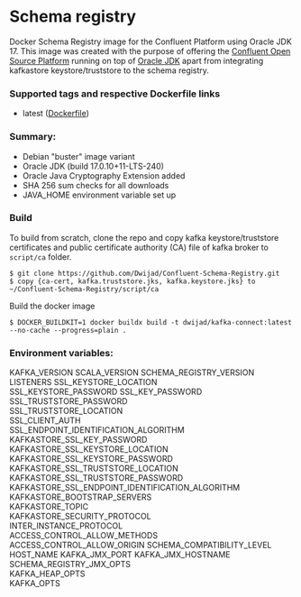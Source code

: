 # Schema registry


Docker Schema Registry image for the Confluent Platform using Oracle JDK 17. This image was created with the purpose of offering the [Confluent Open Source Platform](https://www.confluent.io/product/confluent-open-source/) running on top of [Oracle JDK](http://www.oracle.com/technetwork/java/javase/downloads/index.html) apart from integrating kafkastore keystore/truststore to the schema registry.

### Supported tags and respective Dockerfile links

 - latest ([Dockerfile](https://github.com/Dwijad/Confluent-Schema-Registry/blob/main/Dockerfile))

### Summary:

-   Debian "buster" image variant
-   Oracle JDK (build 17.0.10+11-LTS-240)
-   Oracle Java Cryptography Extension added
-   SHA 256 sum checks for all downloads
-   JAVA_HOME environment variable set up

### Build

To build from scratch, clone the repo and copy kafka keystore/truststore certificates and public certificate authority (CA) file of kafka broker to `script/ca` folder.

    $ git clone https://github.com/Dwijad/Confluent-Schema-Registry.git
    $ copy {ca-cert, kafka.truststore.jks, kafka.keystore.jks} to ~/Confluent-Schema-Registry/script/ca 

Build the docker image

    $ DOCKER_BUILDKIT=1 docker buildx build -t dwijad/kafka-connect:latest --no-cache --progress=plain .
    

 ### Environment variables:
 
 KAFKA_VERSION
 SCALA_VERSION
 SCHEMA_REGISTRY_VERSION
 LISTENERS 
 SSL_KEYSTORE_LOCATION   
 SSL_KEYSTORE_PASSWORD
 SSL_KEY_PASSWORD
 SSL_TRUSTSTORE_PASSWORD   
 SSL_TRUSTSTORE_LOCATION   
 SSL_CLIENT_AUTH   
 SSL_ENDPOINT_IDENTIFICATION_ALGORITHM    
 KAFKASTORE_SSL_KEY_PASSWORD   
 KAFKASTORE_SSL_KEYSTORE_LOCATION   
 KAFKASTORE_SSL_KEYSTORE_PASSWORD   
 KAFKASTORE_SSL_TRUSTSTORE_LOCATION    
 KAFKASTORE_SSL_TRUSTSTORE_PASSWORD   
 KAFKASTORE_SSL_ENDPOINT_IDENTIFICATION_ALGORITHM   
 KAFKASTORE_BOOTSTRAP_SERVERS   
 KAFKASTORE_TOPIC   
 KAFKASTORE_SECURITY_PROTOCOL   
 INTER_INSTANCE_PROTOCOL   
 ACCESS_CONTROL_ALLOW_METHODS
 ACCESS_CONTROL_ALLOW_ORIGIN
 SCHEMA_COMPATIBILITY_LEVEL   
 HOST_NAME
 KAFKA_JMX_PORT
 KAFKA_JMX_HOSTNAME   
 SCHEMA_REGISTRY_JMX_OPTS   
 KAFKA_HEAP_OPTS   
  KAFKA_OPTS
<!--stackedit_data:
eyJoaXN0b3J5IjpbLTIwMjYxNDczODYsMjcyNjIxMzcwLDc4OD
E2ODMwMiw0ODIyMjY1NTgsMTU1MzM2OTU3N119
-->